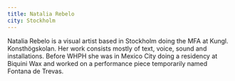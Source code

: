 ```yaml
---
title: Natalia Rebelo
city: Stockholm
---
```


Natalia Rebelo is a visual artist based in Stockholm doing the MFA at Kungl. Konsthögskolan. Her work consists mostly of text, voice, sound and installations. Before WHPH she was in Mexico City doing a residency at Biquini Wax and worked on a performance piece temporarily named Fontana de Trevas.
